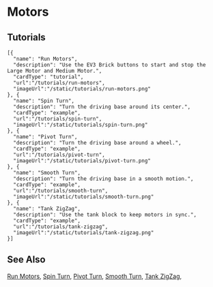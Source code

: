 # Motors

## Tutorials

```codecard
[{
  "name": "Run Motors",
  "description": "Use the EV3 Brick buttons to start and stop the Large Motor and Medium Motor.",
  "cardType": "tutorial",
  "url":"/tutorials/run-motors",
  "imageUrl":"/static/tutorials/run-motors.png"
}, {
  "name": "Spin Turn",
  "description": "Turn the driving base around its center.",
  "cardType": "example",
  "url":"/tutorials/spin-turn",
  "imageUrl":"/static/tutorials/spin-turn.png"
}, {
  "name": "Pivot Turn",
  "description": "Turn the driving base around a wheel.",
  "cardType": "example",
  "url":"/tutorials/pivot-turn",
  "imageUrl":"/static/tutorials/pivot-turn.png"
}, {
  "name": "Smooth Turn",
  "description": "Turn the driving base in a smooth motion.",
  "cardType": "example",
  "url":"/tutorials/smooth-turn",
  "imageUrl":"/static/tutorials/smooth-turn.png"
}, {
  "name": "Tank ZigZag",
  "description": "Use the tank block to keep motors in sync.",
  "cardType": "example",
  "url":"/tutorials/tank-zigzag",
  "imageUrl":"/static/tutorials/tank-zigzag.png"
}]
```

## See Also

[Run Motors](/tutorials/run-motors),
[Spin Turn](/tutorials/spin-turn),
[Pivot Turn](/tutorials/pivot-turn),
[Smooth Turn](/tutorials/smooth-turn),
[Tank ZigZag](/tutorials/tank-zigzag),
